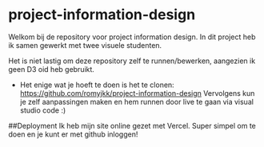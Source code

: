 # project-information-design

Welkom bij de repository voor project information design. In dit project heb ik samen gewerkt met twee visuele studenten.

Het is niet lastig om deze repository zelf te runnen/bewerken, aangezien ik geen D3 oid heb gebruikt.
- Het enige wat je hoeft te doen is het te clonen: https://github.com/romyjkk/project-information-design
Vervolgens kun je zelf aanpassingen maken en hem runnen door live te gaan via visual studio code :)

##Deployment
Ik heb mijn site online gezet met Vercel. Super simpel om te doen en je kunt er met github inloggen!
